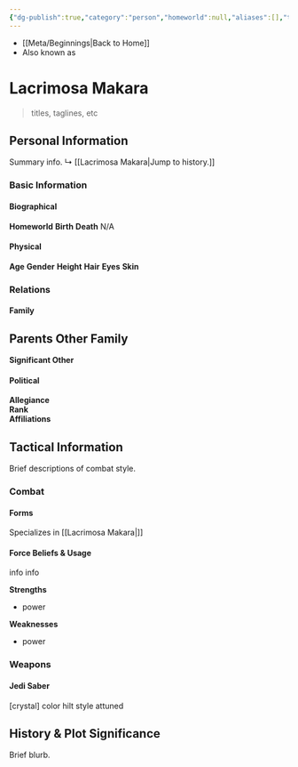 ```yaml
---
{"dg-publish":true,"category":"person","homeworld":null,"aliases":[],"tags":["jedi sith fallenjedi greyjedi","firstorder resistance","warlord knight grandmasterjedi","knightsofren","jedipraxeum","jediknight jedipadawan jedimaster","newjediorder sithcult jenjidai","i ii iii iv v vi vii","forcesensitive","unfinished"],"permalink":"/lacrimosa-makara/","dgHomeLink":false,"dgPassFrontmatter":true}
---
```


- [[Meta/Beginnings|Back to Home]]
- Also known as 

# Lacrimosa Makara
>titles, taglines, etc

## Personal Information
Summary info.
↳ [[Lacrimosa Makara|Jump to history.]]

### Basic Information

#### Biographical
**Homeworld** 
**Birth** 
**Death** N/A

#### Physical
**Age** 
**Gender** 
**Height** 
**Hair** 
**Eyes** 
**Skin** 

### Relations

#### Family
**Parents** 
**Other Family**
- 

**Significant Other** 

#### Political
**Allegiance**  
**Rank**  
**Affiliations**  

## Tactical Information
Brief descriptions of combat style.

### Combat

#### Forms
Specializes in [[Lacrimosa Makara|]] 

#### Force Beliefs & Usage
info info 

**Strengths**
- power

**Weaknesses**
- power

### Weapons

#### Jedi Saber
[crystal] color hilt style attuned

## History & Plot Significance
Brief blurb.